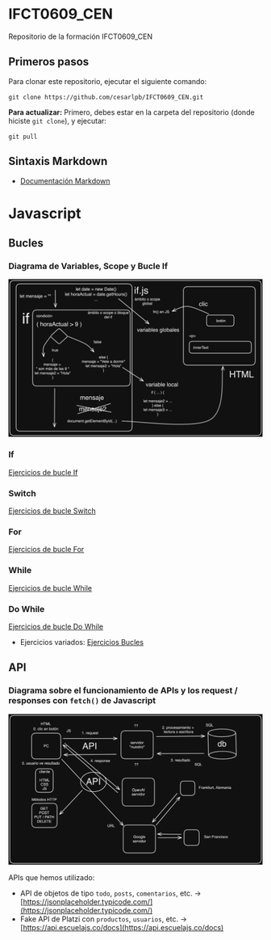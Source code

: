 # IFCT0609_CEN
Repositorio de la formación IFCT0609_CEN

## Primeros pasos
Para clonar este repositorio, ejecutar el siguiente comando:
```
git clone https://github.com/cesarlpb/IFCT0609_CEN.git
```
**Para actualizar:**
Primero, debes estar en la carpeta del repositorio (donde hiciste `git clone`), y ejecutar:
```
git pull
```

## Sintaxis Markdown

- [Documentación Markdown](https://www.markdownguide.org/cheat-sheet/)

# Javascript

## Bucles

### Diagrama de Variables, Scope y Bucle If
![Diagrama de Variables, Scope y Bucle If](./js/diagramas/if-scope-y-variables.png)

### If
[Ejercicios de bucle If](https://javascript.espaciolatino.com/evaluar/condicionales_1.htm)

### Switch
[Ejercicios de bucle Switch](https://javascript.espaciolatino.com/evaluar/condicionales_2.htm)

### For
[Ejercicios de bucle For](https://javascript.espaciolatino.com/evaluar/bucles_for.htm)

### While
[Ejercicios de bucle While](https://javascript.espaciolatino.com/evaluar/bucles_while.htm)
### Do While
[Ejercicios de bucle Do While](https://javascript.espaciolatino.com/evaluar/bucles_do_while.htm)

- Ejercicios variados: [Ejercicios Bucles](https://github.com/midesweb/ejercicios-bucles-javascript)

## API

### Diagrama sobre el funcionamiento de APIs y los request / responses con `fetch()` de Javascript

![Diagrama API y JS](./js/diagramas/api.png)

APIs que hemos utilizado:

- API de objetos de tipo `todo`, `posts`, `comentarios`, etc. ->[https://jsonplaceholder.typicode.com/](https://jsonplaceholder.typicode.com/)
- Fake API  de Platzi con `productos`, `usuarios`, etc. -> [https://api.escuelajs.co/docs](https://api.escuelajs.co/docs)
